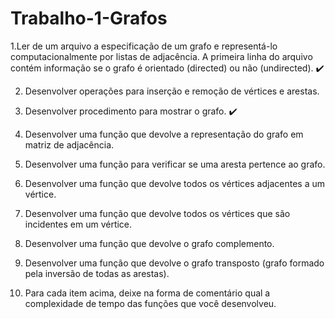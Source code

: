 # Trabalho-1-Grafos

1.Ler de um arquivo a especificação de um grafo e representá-lo computacionalmente por listas de adjacência.
A primeira linha do arquivo contém informação se o grafo é orientado (directed) ou não (undirected). ✔️

2. Desenvolver operações para inserção e remoção de vértices e arestas.

3. Desenvolver procedimento para mostrar o grafo. ✔️

4. Desenvolver uma função que devolve a representação do grafo em matriz de adjacência.

5. Desenvolver uma função para verificar se uma aresta pertence ao grafo.

6. Desenvolver uma função que devolve todos os vértices adjacentes a um vértice.

7. Desenvolver uma função que devolve todos os vértices que são incidentes em um vértice.

8. Desenvolver uma função que devolve o grafo complemento.

9. Desenvolver uma função que devolve o grafo transposto (grafo formado pela inversão de todas as arestas).

10. Para cada item acima, deixe na forma de comentário qual a complexidade de tempo das funções que você desenvolveu.
